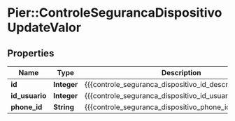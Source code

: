 # Pier::ControleSegurancaDispositivoUpdateValor

## Properties
Name | Type | Description | Notes
------------ | ------------- | ------------- | -------------
**id** | **Integer** | {{{controle_seguranca_dispositivo_id_descricao}}} | 
**id_usuario** | **Integer** | {{{controle_seguranca_dispositivo_id_usuario_descricao}}} | 
**phone_id** | **String** | {{{controle_seguranca_dispositivo_phone_id_descricao}}} | 


